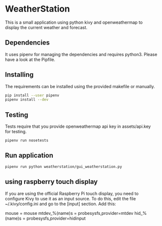 # WeatherStation

This is a small application using python kivy and openweathermap to display the current weather and forecast.

## Dependencies

It uses pipenv for managing the dependencies and requires python3. Please have a look at the Pipfile.

## Installing

The requirements can be installed using the provided makefile or manually.

```bash
pip install --user pipenv
pipenv install --dev
```

## Testing

Tests require that you provide openweathermap api key in assets/api.key for testing.

```bash
pipenv run nosetests
```

## Run application

```bash
pipenv run python weatherstation/gui_weatherstation.py
```

## using raspberry touch display

If you are using the official Raspberry Pi touch display, you need to configure Kivy to use it as an input source. To do this, edit the file ~/.kivy/config.ini and go to the [input] section. Add this:

mouse = mouse
mtdev_%(name)s = probesysfs,provider=mtdev
hid_%(name)s = probesysfs,provider=hidinput
